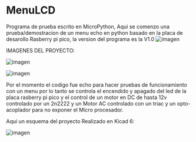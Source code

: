 # MenuLCD

Programa de prueba escrito en MicroPython, Aqui se comenzo una prueba/demostracion de un menu echo en python basado en la placa de desarollo Rasberry pi pico, 
la version del programa es la V1.0
![imagen](https://user-images.githubusercontent.com/100529589/157733476-f9880260-ac63-41ce-906b-9372334735e5.png) 

IMAGENES DEL PROYECTO:

![imagen](https://user-images.githubusercontent.com/100529589/157734848-920eaa85-c001-4d21-a863-6133ae86487e.png)

![imagen](https://user-images.githubusercontent.com/100529589/157735729-911972c8-05cc-4c91-8945-e0e3ea399571.png)

Por el momento el codigo fue echo para hacer pruebas de funcionamiento con un menu por lo tanto se controla el encendido y apagado del led de la placa rasberry pi pico
y el control de un motor en DC de hasta 12v controlado por un 2n2222 y un Motor AC controlado con un triac y un opto-acoplador para no exponer el Micro procesador.

Aqui un esquema del proyecto Realizado en Kicad 6:

![imagen](https://user-images.githubusercontent.com/100529589/161455323-1145153b-4c02-466c-988d-36dd0442725a.png)



